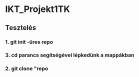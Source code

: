# IKT_Projekt1TK
## Tesztelés
### 1. git init -üres repo
### 3. <b>cd</b> parancs segítségével  lépkedünk a mappákban
### 2. git clone "repo